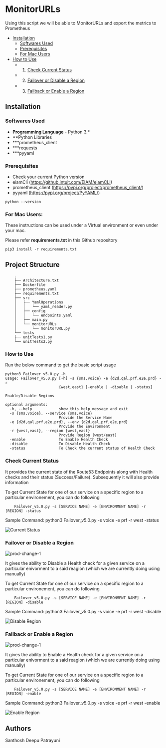 # MonitorURLs
Using this script we will be able to MonitorURLs and export the metrics to Prometheus


- [Installation](#installation)
    - [Softwares Used](#softwares-used)
    - [Prerequisites](#prerequisites)
    - [For Mac Users](#for-mac-users)
- [How to Use](#how-to-use)
    - 1. [Check Current Status](#check-current-status)  
    - 2. [Failover or Disable a Region](#failover-or-disable-a-region)  
    - 3. [Failback or Enable a Region](#failback-or-enable-a-region)


## Installation
### Softwares Used

* **Programming Language** - Python 3.*
* **Python Libraries
* ***prometheus_client
* ***requests
* ***pyyaml

### Prerequisites

* Check your current Python version
* eiamCli (https://github.intuit.com/EIAM/eiamCLI)
* prometheus_client (https://pypi.org/project/prometheus_client/)
* pyyaml (https://pypi.org/project/PyYAML/)

```
python --version
```

### For Mac Users:
These instructions can be used under a Virtual environment or even under your mac.

Please refer **requirements.txt** in this Github repository

```
pip3 install -r requirements.txt
```


## Project Structure

        .
        ├── Architecture.txt
        ├── Dockerfile
        ├── prometheus.yaml
        ├── requirements.txt
        ├── src
        │   ├── YamlOperations
        │   │   └── yaml_reader.py
        │   ├── config
        │   │   └── endpoints.yaml
        │   ├── main.py
        │   └── monitorURLs
        │       └── monitorURL.py
        └── tests
        ├── unitTests1.py
        └── unitTests2.py

### How to Use

Run the below command to get the basic script usage

```
python3 Failover_v5.0.py -h
usage: Failover_v5.0.py [-h] -s {sms,voice} -e {d2d,qal,prf,e2e,prd} -r
                        {west,east} [-enable | -disable | -status]

Enable/Disable Regions

optional arguments:
  -h, --help            show this help message and exit
  -s {sms,voice}, --service {sms,voice}
                        Provide the Service Name
  -e {d2d,qal,prf,e2e,prd}, --env {d2d,qal,prf,e2e,prd}
                        Provide the Environment
  -r {west,east}, --region {west,east}
                        Provide Region (west/east)
  -enable               To Enable Health Check
  -disable              To Disable Health Check
  -status               To Check the current status of Health Check

```


### Check Current Status

It provides the current state of the Route53 Endpoints along with Health checks and their status (Success/Failure). Subsequently it will also provide information

To get Current State for one of our service on a specific region to a particular environement, you can do following
```
	Failover_v5.0.py -s [SERVICE NAME] -e [ENVIRONMENT NAME] -r [REGION] -status
```

Sample Command: python3 Failover_v5.0.py -s voice -e prf -r west -status

<img src='resources/current_status.gif' title='current status' width='' alt='Current Status' />

### Failover or Disable a Region

<img src='resources/prod-change-1.gif' title='prod-change-1' width='' alt='prod-change-1' />

It gives the ability to Disable a Health check for a given service on a particular enivorment to a said reagion (which we are currently doing using manually)

To get Current State for one of our service on a specific region to a particular environement, you can do following
```
	Failover_v5.0.py -s [SERVICE NAME] -e [ENVIRONMENT NAME] -r [REGION] -disable
```

Sample Command: python3 Failover_v5.0.py -s voice -e prf -r west -disable

<img src='resources/disable_region.gif' title='disable region' width='' alt='Disable Region' />

### Failback or Enable a Region

<img src='resources/prod-change-1.gif' title='prod-change-1' width='' alt='prod-change-1' />

It gives the ability to Enable a Health check for a given service on a particular enivorment to a said reagion (which we are currently doing using manually)

To get Current State for one of our service on a specific region to a particular environement, you can do following
```
	Failover_v5.0.py -s [SERVICE NAME] -e [ENVIRONMENT NAME] -r [REGION] -enable
```

Sample Command: python3 Failover_v5.0.py -s voice -e prf -r west -enable

<img src='resources/enable_region.gif' title='enable region' width='' alt='Enable Region' />

## Authors
Santhosh Deepu Patrayuni
